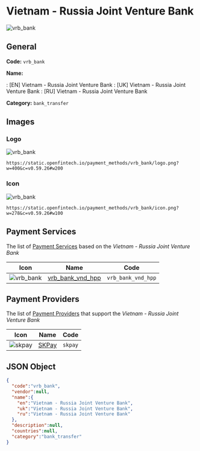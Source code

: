 
# Vietnam - Russia Joint Venture Bank 
![vrb_bank](https://static.openfintech.io/payment_methods/vrb_bank/logo.png?w=400&c=v0.59.26#w200)  

## General 
**Code:** `vrb_bank` 
 
**Name:** 
 
:	[EN] Vietnam - Russia Joint Venture Bank 
:	[UK] Vietnam - Russia Joint Venture Bank 
:	[RU] Vietnam - Russia Joint Venture Bank 
 
**Category:** `bank_transfer` 
 

## Images 

### Logo 
![vrb_bank](https://static.openfintech.io/payment_methods/vrb_bank/logo.png?w=400&c=v0.59.26#w200)  

```
https://static.openfintech.io/payment_methods/vrb_bank/logo.png?w=400&c=v0.59.26#w200
```  

### Icon 
![vrb_bank](https://static.openfintech.io/payment_methods/vrb_bank/icon.png?w=278&c=v0.59.26#w100)  

```
https://static.openfintech.io/payment_methods/vrb_bank/icon.png?w=278&c=v0.59.26#w100
```  

## Payment Services 
 
The list of [Payment Services](/payment-services/) based on the _Vietnam - Russia Joint Venture Bank_ 

|Icon|Name|Code| 
|:---:|:---:|:---:| 
|![vrb_bank](https://static.openfintech.io/payment_methods/vrb_bank/icon.png?w=278&c=v0.59.26#w100) |[vrb_bank_vnd_hpp](/payment-services/vrb_bank_vnd_hpp/)|`vrb_bank_vnd_hpp`| 
 

## Payment Providers 
 
The list of [Payment Providers](/payment-providers/) that support the _Vietnam - Russia Joint Venture Bank_ 

|Icon|Name|Code| 
|:---:|:---:|:---:| 
|![skpay](https://static.openfintech.io/payment_providers/skpay/icon.png?w=278&c=v0.59.26#w100) |[SKPay](/payment-providers/skpay/)|`skpay`| 
 

## JSON Object 

```json
{
  "code":"vrb_bank",
  "vendor":null,
  "name":{
    "en":"Vietnam - Russia Joint Venture Bank",
    "uk":"Vietnam - Russia Joint Venture Bank",
    "ru":"Vietnam - Russia Joint Venture Bank"
  },
  "description":null,
  "countries":null,
  "category":"bank_transfer"
}
```  
